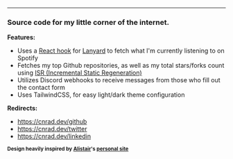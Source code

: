 
------------

### **Source code for my little corner of the internet.**

**Features:**
- Uses a [React hook](https://github.com/alii/use-lanyard) for [Lanyard](https://github.com/Phineas/lanyard) to fetch what I'm currently listening to on Spotify
- Fetches my top Github repositories, as well as my total stars/forks count using [ISR (Incremental Static Regeneration)](https://nextjs.org/docs/basic-features/data-fetching/incremental-static-regeneration)
- Utilizes Discord webhooks to receive messages from those who fill out the contact form
- Uses TailwindCSS, for easy light/dark theme configuration

**Redirects:**
- https://cnrad.dev/github
- https://cnrad.dev/twitter
- https://cnrad.dev/linkedin


<sub>**Design heavily inspired by [Alistair](https://github.com/alii)'s [personal site](https://alistair.sh)**</sub>
